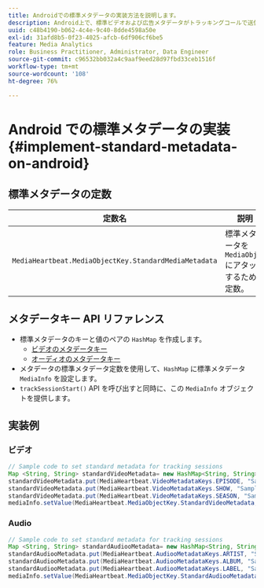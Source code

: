 ```yaml
---
title: Androidでの標準メタデータの実装方法を説明します。
description: Android上で、標準ビデオおよび広告メタデータがトラッキングコールで送信されるように設定する方法を説明します。
uuid: c48b4190-b062-4c4e-9c40-8dde4598a50e
exl-id: 31afd8b5-0f23-4025-afcb-6df906cf6be5
feature: Media Analytics
role: Business Practitioner, Administrator, Data Engineer
source-git-commit: c96532bb032a4c9aaf9eed28d97fbd33ceb1516f
workflow-type: tm+mt
source-wordcount: '108'
ht-degree: 76%

---
```


# Android での標準メタデータの実装{#implement-standard-metadata-on-android}

## 標準メタデータの定数

| 定数名 | 説明   |
|---|---|
| `MediaHeartbeat.MediaObjectKey.StandardMediaMetadata` | 標準メタデータを `MediaObject` にアタッチするための定数。 |

## メタデータキー API リファレンス

* 標準メタデータのキーと値のペアの `HashMap` を作成します。
   * [ビデオのメタデータキー](https://adobe-marketing-cloud.github.io/media-sdks/reference/android/com/adobe/primetime/va/simple/MediaHeartbeat.VideoMetadataKeys.html)
   * [オーディオのメタデータキー](https://adobe-marketing-cloud.github.io/media-sdks/reference/android/com/adobe/primetime/va/simple/MediaHeartbeat.AudioMetadataKeys.html)
* メタデータの標準メタデータ定数を使用して、`HashMap` に標準メタデータ `MediaInfo` を設定します。
* `trackSessionStart()` API を呼び出すと同時に、この `MediaInfo` オブジェクトを提供します。

## 実装例

### ビデオ

```java
// Sample code to set standard metadata for tracking sessions 
Map <String, String> standardVideoMetadata= new HashMap<String, String>(); 
standardVideoMetadata.put(MediaHeartbeat.VideoMetadataKeys.EPISODE, "Sample Episode"); 
standardVideoMetadata.put(MediaHeartbeat.VideoMetadataKeys.SHOW, "Sample Show"); 
standardVideoMetadata.put(MediaHeartbeat.VideoMetadataKeys.SEASON, "Sample Season"); 
mediaInfo.setValue(MediaHeartbeat.MediaObjectKey.StandardVideoMetadata, standardVideoMetadata);
```

### Audio

```java
// Sample code to set standard metadata for tracking sessions 
Map <String, String> standardAudiooMetadata= new HashMap<String, String>(); 
standardAudiooMetadata.put(MediaHeartbeat.AudiooMetadataKeys.ARTIST, "Sample Artist"); 
standardAudiooMetadata.put(MediaHeartbeat.AudiooMetadataKeys.ALBUM, "Sample Album"); 
standardAudiooMetadata.put(MediaHeartbeat.AudiooMetadataKeys.LABEL, "Sample Label"); 
mediaInfo.setValue(MediaHeartbeat.MediaObjectKey.StandardAudiooMetadata, standardAudiooMetadata);
```
